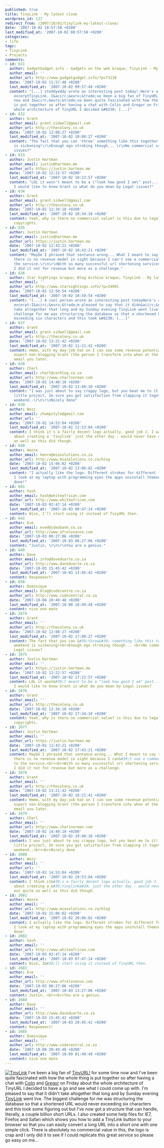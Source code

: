 ```yaml
---
published: true
title: TinyLink - My latest clone
wordpress_id: 127
redirect_from: /2007/10/02/tinylink-my-latest-clone/
date: '2007-10-02 10:57:58 +0200'
last_modified_at: '2007-10-02 08:57:58 +0200'
categories:
- life
tags:
- TinyLink
- Projects
comments:
- id: 631
  author: GadgetGadget.info - Gadgets on the web &raquo; TinyLink - My latest clone
  author_email: ''
  author_url: http://www.gadgetgadget.info/?p=73138
  date: '2007-10-02 11:57:48 +0200'
  last_modified_at: '2007-10-02 09:57:48 +0200'
  content: "[...] steddyeddy wrote an interesting post today!.Here's a quick
    excerptTinyLink. I&acirc;&euro;&trade;ve been a big fan of TinyURL! for some time
    now and I&acirc;&euro;&trade;ve been quite fascinated with how the whole thing
    is put together so after having a chat with Colin and Gregor on Friday about the
    whole architecture of TinyURL I decided &#8230; [...]"
- id: 632
  author: Grant
  author_email: grant.sidwell@gmail.com
  author_url: http://thecolony.co.uk
  date: '2007-10-02 12:08:27 +0200'
  last_modified_at: '2007-10-02 10:08:27 +0200'
  content: "The fact that you can 'throw' something like this together in a weekend
    is sickening!\r\nEnough ego stroking though... \r\nNo commercial value??? Legal
    issues?"
- id: 633
  author: Justin Hartman
  author_email: justin@hartman.me
  author_url: https://justin.hartman.me
  date: '2007-10-02 12:22:57 +0200'
  last_modified_at: '2007-10-02 10:22:57 +0200'
  content: "LOL it wasn't meant to be a \"look how good I am\" post.... :)\r\n\r\nWhat
    I would like to know Grant is what do you mean by Legal issues?"
- id: 634
  author: Grant
  author_email: grant.sidwell@gmail.com
  author_url: http://thecolony.co.uk
  date: '2007-10-02 12:34:10 +0200'
  last_modified_at: '2007-10-02 10:34:10 +0200'
  content: Yeah, why is there no commercial value? is this due to legal issues. ie.
    copyrights.
- id: 635
  author: Justin Hartman
  author_email: justin@hartman.me
  author_url: https://justin.hartman.me
  date: '2007-10-02 12:43:21 +0200'
  last_modified_at: '2007-10-02 10:43:21 +0200'
  content: "Maybe I phrased that sentance wrong... What I meant to say really is that
    there is no revenue model in sight because I can't see a commercial aspect to
    the service.\r\n\r\nWith so many successful url shortening services out there
    I did it not for revenue but more as a challenge."
- id: 636
  author: Star Sightings &raquo; Blog Archive &raquo; TinyLink - My latest clone
  author_email: ''
  author_url: http://www.starsightings.info/?p=14991
  date: '2007-10-02 12:50:54 +0200'
  last_modified_at: '2007-10-02 10:50:54 +0200'
  content: "[...] A cool person wrote an interesting post todayHere's a quick
    excerpt:I&acirc;&euro;&trade;m pleased to say that it didn&acirc;&euro;&trade;t
    take altogether that long and by Sunday evening TinyLink went live. The biggest
    challenge for me was structuring the database so that a shortened URL would never
    exceeding six characters and this took &#8230; [...]"
- id: 637
  author: Grant
  author_email: grant.sidwell@gmail.com
  author_url: http://thecolony.co.uk
  date: '2007-10-02 13:21:42 +0200'
  last_modified_at: '2007-10-02 11:21:42 +0200'
  content: Hmmm, with my day-job hat on I can see some revenue potential. You can
    expect non-blogging Grant (the person I transform into when at the day job) to
    email you later.
- id: 638
  author: Charl
  author_email: charl@carblog.co.za
  author_url: http://www.charlnorman.com
  date: '2007-10-02 14:40:10 +0200'
  last_modified_at: '2007-10-02 12:40:10 +0200'
  content: "I was just about to say crappy logo, but you beat me to it! haha\r\n\r\nNice
    little project, Im sure you got satisfaction from slapping it together over a
    weekend..\r\n\r\nNicely done"
- id: 639
  author: Wezz
  author_email: chumpstyle@gmail.com
  author_url: ''
  date: '2007-10-02 14:53:04 +0200'
  last_modified_at: '2007-10-02 12:53:04 +0200'
  content: I think it's a fairly decent logo actually, good job J. I was thinking
    about creating a 'tinylink' just the other day - would never have worked out quite
    as well as this did though.
- id: 640
  author: Henre
  author_email: henre@miasolutions.co.za
  author_url: http://www.miasolutions.co.za/blog
  date: '2007-10-02 15:06:02 +0200'
  last_modified_at: '2007-10-02 13:06:02 +0200'
  content: "I actually like the logo. Different strokes for different folks innit?\r\n\r\nWhen
    I look at my laptop with programming eyes the apps uninstall themselves. \r\n\r\nWell
    done!"
- id: 641
  author: hash
  author_email: hash@whiteafrican.com
  author_url: http://www.whiteafrican.com
  date: '2007-10-03 02:47:14 +0200'
  last_modified_at: '2007-10-03 00:47:14 +0200'
  content: Nice, I'll start using it instead of TinyURL then.
- id: 642
  author: Eve
  author_email: eved@ideabank.co.za
  author_url: http://www.ofrelevance.com
  date: '2007-10-03 08:27:06 +0200'
  last_modified_at: '2007-10-03 06:27:06 +0200'
  content: "Justin, \r\n\r\nYou are a genius."
- id: 649
  author: Dave
  author_email: info@daveduarte.co.za
  author_url: http://www.daveduarte.co.za
  date: '2007-10-03 15:45:42 +0200'
  last_modified_at: '2007-10-03 13:45:42 +0200'
  content: Respeeeect!
- id: 658
  author: Dominique
  author_email: blog@codecentre.co.za
  author_url: http://www.codecentral.co.za
  date: '2007-10-08 20:49:48 +0200'
  last_modified_at: '2007-10-08 18:49:48 +0200'
  content: nice one mate
- id: 2674
  author: Grant
  author_email: ''
  author_url: http://thecolony.co.uk
  date: '2007-10-02 12:08:27 +0200'
  last_modified_at: '2007-10-02 17:08:27 +0200'
  content: The fact that you can &#39;throw&#39; something like this together in a
    weekend is sickening!<br>Enough ego stroking though... <br>No commercial value???
    Legal issues?
- id: 2675
  author: Justin Hartman
  author_email: ''
  author_url: https://justin.hartman.me
  date: '2007-10-02 12:22:57 +0200'
  last_modified_at: '2007-10-02 17:22:57 +0200'
  content: LOL it wasn&#39;t meant to be a "look how good I am" post.... :)<br><br>What
    I would like to know Grant is what do you mean by Legal issues?
- id: 2676
  author: Grant
  author_email: ''
  author_url: http://thecolony.co.uk
  date: '2007-10-02 12:34:10 +0200'
  last_modified_at: '2007-10-02 17:34:10 +0200'
  content: Yeah, why is there no commercial value? is this due to legal issues. ie.
    copyrights.
- id: 2677
  author: Justin Hartman
  author_email: ''
  author_url: https://justin.hartman.me
  date: '2007-10-02 12:43:21 +0200'
  last_modified_at: '2007-10-02 17:43:21 +0200'
  content: Maybe I phrased that sentance wrong... What I meant to say really is that
    there is no revenue model in sight because I can&#39;t see a commercial aspect
    to the service.<br><br>With so many successful url shortening services out there
    I did it not for revenue but more as a challenge.
- id: 2678
  author: Grant
  author_email: ''
  author_url: http://thecolony.co.uk
  date: '2007-10-02 13:21:42 +0200'
  last_modified_at: '2007-10-02 18:21:42 +0200'
  content: Hmmm, with my day-job hat on I can see some revenue potential. You can
    expect non-blogging Grant (the person I transform into when at the day job) to
    email you later.
- id: 2679
  author: Charl
  author_email: ''
  author_url: http://www.charlnorman.com
  date: '2007-10-02 14:40:10 +0200'
  last_modified_at: '2007-10-02 19:40:10 +0200'
  content: I was just about to say crappy logo, but you beat me to it! haha<br><br>Nice
    little project, Im sure you got satisfaction from slapping it together over a
    weekend..<br><br>Nicely done
- id: 2680
  author: Wezz
  author_email: ''
  author_url: ''
  date: '2007-10-02 14:53:04 +0200'
  last_modified_at: '2007-10-02 19:53:04 +0200'
  content: I think it&#39;s a fairly decent logo actually, good job J. I was thinking
    about creating a &#39;tinylink&#39; just the other day - would never have worked
    out quite as well as this did though.
- id: 2681
  author: Henre
  author_email: ''
  author_url: http://www.miasolutions.co.za/blog
  date: '2007-10-02 15:06:02 +0200'
  last_modified_at: '2007-10-02 20:06:02 +0200'
  content: I actually like the logo. Different strokes for different folks innit?<br><br>When
    I look at my laptop with programming eyes the apps uninstall themselves. <br><br>Well
    done!
- id: 2682
  author: hash
  author_email: ''
  author_url: http://www.whiteafrican.com
  date: '2007-10-03 02:47:14 +0200'
  last_modified_at: '2007-10-03 07:47:14 +0200'
  content: Nice, I&#39;ll start using it instead of TinyURL then.
- id: 2683
  author: Eve
  author_email: ''
  author_url: http://www.ofrelevance.com
  date: '2007-10-03 08:27:06 +0200'
  last_modified_at: '2007-10-03 13:27:06 +0200'
  content: Justin, <br><br>You are a genius.
- id: 2684
  author: Dave
  author_email: ''
  author_url: http://www.daveduarte.co.za
  date: '2007-10-03 15:45:42 +0200'
  last_modified_at: '2007-10-03 20:45:42 +0200'
  content: Respeeeect!
- id: 2685
  author: Dominique
  author_email: ''
  author_url: http://www.codecentral.co.za
  date: '2007-10-08 20:49:48 +0200'
  last_modified_at: '2007-10-09 01:49:48 +0200'
  content: nice one mate
---
```

<a href="http://tinylink.co.za/"><img src='/assets/images/uploads/2007/10/tinylink.png' alt='TinyLink' /></a>
I've been a big fan of <a href="http://tinyurl.com">TinyURL!</a> for some time now and I've been quite fascinated with how the whole thing is put together so after having a chat with <a href="http://blog.colindaniels.co.za/">Colin</a> and <a href="http://groogle.co.za">Gregor</a> on Friday about the whole architecture of TinyURL I decided to have a go and see what I could come up with. I'm pleased to say that it didn't take altogether that long and by Sunday evening <a href="http://tinylink.co.za">TinyLink</a> went live.
The biggest challenge for me was structuring the database so that a shortened URL would never exceeding six characters and this took some figuring out but I've now got a structure that can handle, literally, a couple billion short URLs.
I also created some help files for IE7, Firefox and Safari which shows you how to add a TinyLink button to your browser so that you can easily convert a long URL into a short one with one simple click.
There is absolutely no commercial value in this, the logo is crap and I only did it to see if I could replicate this great service so please go easy on me...
